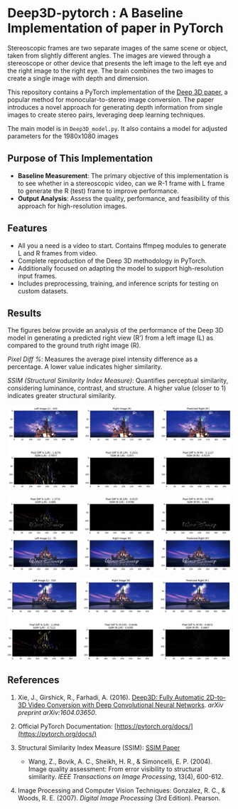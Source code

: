 # Deep3D-pytorch : A Baseline Implementation of paper in PyTorch

Stereoscopic frames are two separate images of the same scene or object, taken from slightly different angles. The images are viewed through a stereoscope or other device that presents the left image to the left eye and the right image to the right eye. The brain combines the two images to create a single image with depth and dimension.

This repository contains a PyTorch implementation of the [Deep 3D paper](https://arxiv.org/abs/1604.03650), a popular method for monocular-to-stereo image conversion. The paper introduces a novel approach for generating depth information from single images to create stereo pairs, leveraging deep learning techniques.

The main model is in `Deep3D_model.py`. It also contains a model for adjusted parameters for the 1980x1080 images

## Purpose of This Implementation

- **Baseline Measurement**: The primary objective of this implementation is to see whether in a stereoscopic video, can we R-1 frame with L frame to generate the R (test) frame to improve performance.
- **Output Analysis**: Assess the quality, performance, and feasibility of this approach for high-resolution images.

## Features

- All you a need is a video to start. Contains ffmpeg modules to generate L and R frames from video.
- Complete reproduction of the Deep 3D methodology in PyTorch.
- Additionally focused on adapting the model to support high-resolution input frames.
- Includes preprocessing, training, and inference scripts for testing on custom datasets.

## Results

The figures below provide an analysis of the performance of the Deep 3D model in generating a predicted right view (R') from a left image (L) as compared to the ground truth right image (R).

_Pixel Diff %_: Measures the average pixel intensity difference as a percentage. A lower value indicates higher similarity.

_SSIM (Structural Similarity Index Measure)_: Quantifies perceptual similarity, considering luminance, contrast, and structure. A higher value (closer to 1) indicates greater structural similarity.

![result-1](img/result-1.png)

![result-3](img/result-3.png)

![result-2](img/result-2.png)

## References

1. Xie, J., Girshick, R., Farhadi, A. (2016). [Deep3D: Fully Automatic 2D-to-3D Video Conversion with Deep Convolutional Neural Networks](https://arxiv.org/abs/1604.03650). _arXiv preprint arXiv:1604.03650_.

2. Official PyTorch Documentation: [https://pytorch.org/docs/](https://pytorch.org/docs/)

3. Structural Similarity Index Measure (SSIM): [SSIM Paper](https://www.cns.nyu.edu/pub/eero/wang03-reprint.pdf)

   - Wang, Z., Bovik, A. C., Sheikh, H. R., & Simoncelli, E. P. (2004). Image quality assessment: From error visibility to structural similarity. _IEEE Transactions on Image Processing_, 13(4), 600-612.

4. Image Processing and Computer Vision Techniques: Gonzalez, R. C., & Woods, R. E. (2007). _Digital Image Processing_ (3rd Edition). Pearson.
